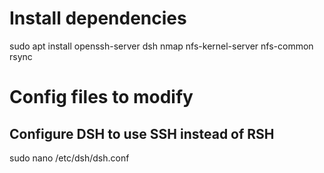 # Install dependencies
sudo apt install openssh-server dsh nmap nfs-kernel-server nfs-common rsync

# Config files to modify
## Configure DSH to use SSH instead of RSH
sudo nano /etc/dsh/dsh.conf